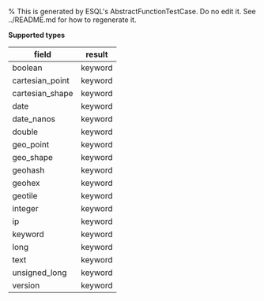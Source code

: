 % This is generated by ESQL's AbstractFunctionTestCase. Do no edit it. See ../README.md for how to regenerate it.

**Supported types**

| field | result |
| --- | --- |
| boolean | keyword |
| cartesian_point | keyword |
| cartesian_shape | keyword |
| date | keyword |
| date_nanos | keyword |
| double | keyword |
| geo_point | keyword |
| geo_shape | keyword |
| geohash | keyword |
| geohex | keyword |
| geotile | keyword |
| integer | keyword |
| ip | keyword |
| keyword | keyword |
| long | keyword |
| text | keyword |
| unsigned_long | keyword |
| version | keyword |

